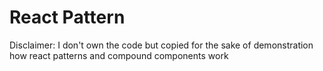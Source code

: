 # React Pattern

Disclaimer: I don't own the code but copied for the sake of demonstration how react patterns and compound components work
